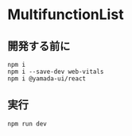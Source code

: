 # MultifunctionList

## 開発する前に
```
npm i
npm i --save-dev web-vitals
npm i @yamada-ui/react
```

## 実行
```
npm run dev
```